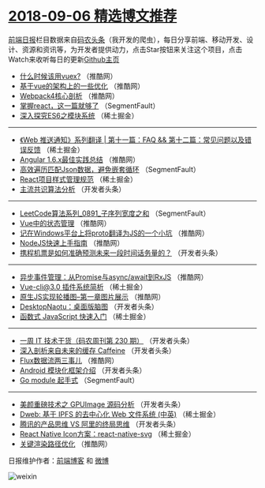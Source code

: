 # [2018-09-06 精选博文推荐](http://hao.caibaojian.com/date/2018/09/06)

[前端日报](http://caibaojian.com/c/news)栏目数据来自[码农头条](http://hao.caibaojian.com/)（我开发的爬虫），每日分享前端、移动开发、设计、资源和资讯等，为开发者提供动力，点击Star按钮来关注这个项目，点击Watch来收听每日的更新[Github主页](https://github.com/kujian/frontendDaily)
* [什么时候该用vuex?](http://hao.caibaojian.com/85432.html) （推酷网）
* [基于vue的架构上的一些优化](http://hao.caibaojian.com/85434.html) （推酷网）
* [Webpack4核心剖析](http://hao.caibaojian.com/85425.html) （推酷网）
* [掌握react，这一篇就够了](http://hao.caibaojian.com/85346.html) （SegmentFault）
* [深入探究ES6之模块系统](http://hao.caibaojian.com/85367.html) （稀土掘金）

***
* [《Web 推送通知》系列翻译 | 第十一篇：FAQ &amp;&amp; 第十二篇：常见问题以及错误反馈](http://hao.caibaojian.com/85359.html) （稀土掘金）
* [Angular 1.6.x最佳实践总结](http://hao.caibaojian.com/85427.html) （推酷网）
* [高效遍历匹配Json数据，避免嵌套循环](http://hao.caibaojian.com/85345.html) （SegmentFault）
* [React项目样式管理规范](http://hao.caibaojian.com/85366.html) （稀土掘金）
* [主流共识算法分析](http://hao.caibaojian.com/85385.html) （开发者头条）

***
* [LeetCode算法系列_0891_子序列宽度之和](http://hao.caibaojian.com/85354.html) （SegmentFault）
* [Vue中的状态管理](http://hao.caibaojian.com/85418.html) （推酷网）
* [记在Windows平台上将proto翻译为JS的一个小坑](http://hao.caibaojian.com/85419.html) （推酷网）
* [NodeJS快速上手指南](http://hao.caibaojian.com/85421.html) （推酷网）
* [携程机票是如何准确预测未来一段时间话务量的？](http://hao.caibaojian.com/85379.html) （开发者头条）

***
* [异步事件管理：从Promise与async/await到RxJS](http://hao.caibaojian.com/85423.html) （推酷网）
* [Vue-cli@3.0 插件系统简析](http://hao.caibaojian.com/85362.html) （稀土掘金）
* [原生JS实现轮播图&#8211;第一章图片展示](http://hao.caibaojian.com/85424.html) （推酷网）
* [DesktopNaotu：桌面版脑图](http://hao.caibaojian.com/85392.html) （开发者头条）
* [函数式 JavaScript 快速入门](http://hao.caibaojian.com/85360.html) （稀土掘金）

***
* [一周 IT 技术干货（码农周刊第 230 期）](http://hao.caibaojian.com/85381.html) （开发者头条）
* [深入剖析来自未来的缓存 Caffeine](http://hao.caibaojian.com/85377.html) （开发者头条）
* [Flux数据流两三事儿](http://hao.caibaojian.com/85426.html) （推酷网）
* [Android 模块化框架介绍](http://hao.caibaojian.com/85383.html) （开发者头条）
* [Go module 起手式](http://hao.caibaojian.com/85353.html) （SegmentFault）

***
* [美颜重磅技术之 GPUImage 源码分析](http://hao.caibaojian.com/85394.html) （开发者头条）
* [Dweb: 基于 IPFS 的去中心化 Web 文件系统 (中英)](http://hao.caibaojian.com/85365.html) （稀土掘金）
* [腾讯的产品思维 VS 阿里的终局思维](http://hao.caibaojian.com/85384.html) （开发者头条）
* [React Native Icon方案：react-native-svg](http://hao.caibaojian.com/85363.html) （稀土掘金）
* [关键渲染路径优化](http://hao.caibaojian.com/85417.html) （推酷网）

日报维护作者：[前端博客](http://caibaojian.com/) 和 [微博](http://caibaojian.com/go/weibo)

![weixin](https://user-images.githubusercontent.com/3055447/38468989-651132ac-3b80-11e8-8e6b-15122322a9d7.png)